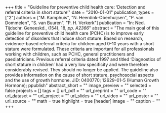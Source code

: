 +++
title = "Guideline for preventive child health care: ‘Detection and referral criteria in short stature’"
date = "2010-01-01"
publication_types = ["2"]
authors = ["M. Kamphuis", "N. Heerdink-Obenhuijsen", "P. van Dommelen", "S. van Buuren", "P. H. Verkerk"]
publication = "In: Ned. Tijdschr. Geneeskd., (154), 18, _pp. A2366_"
abstract = "The main goal of this guideline for preventive child health care (PCHC) is to improve early detection of disorders that induce short stature. Based on research, evidence-based referral criteria for children aged 0-10 years with a short stature were formulated. These criteria are important for all professionals working with children, such as PCHC, general practitioners and paediatricians. Previous referral criteria dated 1997 and titled ‘Diagnostics of short stature in children’ had a very low specificity and were therefore considerably revised. They should no longer be applied. The guideline also provides information on the cause of short stature, psychosocial aspects and the use of growth hormone. JID: 0400770; 12629-01-5 (Human Growth Hormone); ppublish"
abstract_short = ""
image_preview = ""
selected = false
projects = []
tags = []
url_pdf = ""
url_preprint = ""
url_code = ""
url_dataset = ""
url_project = ""
url_slides = ""
url_video = ""
url_poster = ""
url_source = ""
math = true
highlight = true
[header]
image = ""
caption = ""
+++
